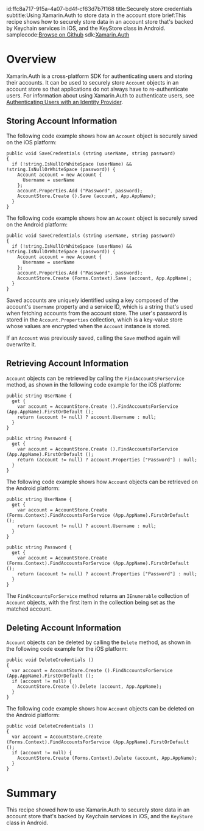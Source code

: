 id:ffc8a717-915a-4a07-bd4f-cf63d7b7f168
title:Securely store credentials
subtitle:Using Xamarin.Auth to store data in the account store
brief:This recipe shows how to securely store data in an account store that's backed by Keychain services in iOS, and the KeyStore class in Android.
samplecode:[Browse on Github](https://github.com/xamarin/recipes/tree/master/cross-platform/xamarin-forms/General/StoreCredentials/)
sdk:[Xamarin.Auth](https://components.xamarin.com/view/xamarin.auth)

# Overview

Xamarin.Auth is a cross-platform SDK for authenticating users and storing their accounts. It can be used to securely store `Account` objects in an account store so that applications do not always have to re-authenticate users. For information about using Xamarin.Auth to authenticate users, see [Authenticating Users with an Identity Provider](/guides/xamarin-forms/web-services/authentication/oauth/).

## Storing Account Information

The following code example shows how an `Account` object is securely saved on the iOS platform:

```
public void SaveCredentials (string userName, string password)
{
  if (!string.IsNullOrWhiteSpace (userName) && !string.IsNullOrWhiteSpace (password)) {
    Account account = new Account {
      Username = userName
    };
    account.Properties.Add ("Password", password);
    AccountStore.Create ().Save (account, App.AppName);
  }
}
```

The following code example shows how an `Account` object is securely saved on the Android platform:

```
public void SaveCredentials (string userName, string password)
{
  if (!string.IsNullOrWhiteSpace (userName) && !string.IsNullOrWhiteSpace (password)) {
    Account account = new Account {
      Username = userName
    };
    account.Properties.Add ("Password", password);
    AccountStore.Create (Forms.Context).Save (account, App.AppName);
  }
}
```

Saved accounts are uniquely identified using a key composed of the account's `Username` property and a service ID, which is a string that's used when fetching accounts from the account store. The user's password is stored in the `Account.Properties` collection, which is a key-value store whose values are encrypted when the `Account` instance is stored.

If an `Account` was previously saved, calling the `Save` method again will overwrite it.

## Retrieving Account Information

`Account` objects can be retrieved by calling the `FindAccountsForService` method, as shown in the following code example for the iOS platform:

```
public string UserName {
  get {
    var account = AccountStore.Create ().FindAccountsForService (App.AppName).FirstOrDefault ();
    return (account != null) ? account.Username : null;
  }
}

public string Password {
  get {
    var account = AccountStore.Create ().FindAccountsForService (App.AppName).FirstOrDefault ();
    return (account != null) ? account.Properties ["Password"] : null;
  }
}
```

The following code example shows how `Account` objects can be retrieved on the Android platform:

```
public string UserName {
  get {
    var account = AccountStore.Create (Forms.Context).FindAccountsForService (App.AppName).FirstOrDefault ();
    return (account != null) ? account.Username : null;
  }
}

public string Password {
  get {
    var account = AccountStore.Create (Forms.Context).FindAccountsForService (App.AppName).FirstOrDefault ();
    return (account != null) ? account.Properties ["Password"] : null;
  }
}
```

The `FindAccountsForService` method returns an `IEnumerable` collection of `Account` objects, with the first item in the collection being set as the matched account.

## Deleting Account Information

`Account` objects can be deleted by calling the `Delete` method, as shown in the following code example for the iOS platform:

```
public void DeleteCredentials ()
{
  var account = AccountStore.Create ().FindAccountsForService (App.AppName).FirstOrDefault ();
  if (account != null) {
    AccountStore.Create ().Delete (account, App.AppName);
  }
}
```

The following code example shows how `Account` objects can be deleted on the Android platform:

```
public void DeleteCredentials ()
{
  var account = AccountStore.Create (Forms.Context).FindAccountsForService (App.AppName).FirstOrDefault ();
  if (account != null) {
    AccountStore.Create (Forms.Context).Delete (account, App.AppName);
  }
}
```

# Summary

This recipe showed how to use Xamarin.Auth to securely store data in an account store that's backed by Keychain services in iOS, and the `KeyStore` class in Android.
